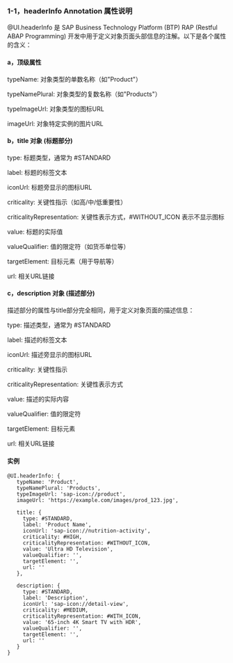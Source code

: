 ### **1-1，headerInfo Annotation 属性说明**

@UI.headerInfo 是 SAP Business Technology Platform (BTP) RAP (Restful ABAP Programming) 开发中用于定义对象页面头部信息的注解。以下是各个属性的含义：



#### **a，顶级属性**

typeName: 对象类型的单数名称（如"Product"）



typeNamePlural: 对象类型的复数名称（如"Products"）



typeImageUrl: 对象类型的图标URL



imageUrl: 对象特定实例的图片URL



#### **b，title 对象 (标题部分)**

type: 标题类型，通常为 #STANDARD



label: 标题的标签文本



iconUrl: 标题旁显示的图标URL



criticality: 关键性指示（如高/中/低重要性）



criticalityRepresentation: 关键性表示方式，#WITHOUT\_ICON 表示不显示图标



value: 标题的实际值



valueQualifier: 值的限定符（如货币单位等）



targetElement: 目标元素（用于导航等）



url: 相关URL链接

#### 

#### **c，description 对象 (描述部分)**

描述部分的属性与title部分完全相同，用于定义对象页面的描述信息：



type: 描述类型，通常为 #STANDARD



label: 描述的标签文本



iconUrl: 描述旁显示的图标URL



criticality: 关键性指示



criticalityRepresentation: 关键性表示方式



value: 描述的实际内容



valueQualifier: 值的限定符



targetElement: 目标元素



url: 相关URL链接



#### **实例**
```
@UI.headerInfo: {
   typeName: 'Product',
   typeNamePlural: 'Products',
   typeImageUrl: 'sap-icon://product',
   imageUrl: 'https://example.com/images/prod_123.jpg',

   title: {
     type: #STANDARD,
     label: 'Product Name',
     iconUrl: 'sap-icon://nutrition-activity',
     criticality: #HIGH,
     criticalityRepresentation: #WITHOUT_ICON,
     value: 'Ultra HD Television',
     valueQualifier: '',
     targetElement: '',
     url: ''
   },

   description: {
     type: #STANDARD,
     label: 'Description',
     iconUrl: 'sap-icon://detail-view',
     criticality: #MEDIUM,
     criticalityRepresentation: #WITH_ICON,
     value: '65-inch 4K Smart TV with HDR',
     valueQualifier: '',
     targetElement: '',
     url: ''
   }
}
```
